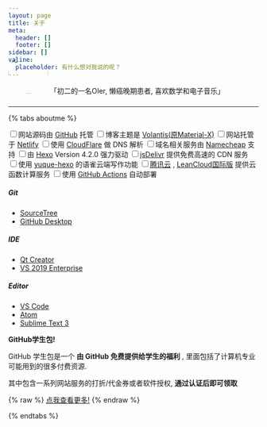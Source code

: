 ```yaml
---
layout: page
title: 关于
meta:
  header: []
  footer: []
sidebar: []
valine:
  placeholder: 有什么想对我说的呢？
---
```


<btns center circle wide>
<a style='padding-bottom:16px'>
<img style='height:80px;width:80px;border-radius:40px;margin-top:-64px;margin-bottom:12px' src="https://cdn.jsdelivr.net/gh/Linhk1606/blog-cdn@master/img/avatar.jpg">
「初二的一名OIer, 懒癌晚期患者, 喜欢数学和电子音乐」
</a>
</btns>
<br>

---


{% tabs aboutme %}

<!-- tab 本站配置 -->

<input type="checkbox" class="blue indeterminate">网站源码由 [GitHub](https://github.com) 托管
<input type="checkbox" class="blue indeterminate">博客主题是 [Volantis(原Material-X)](https://xaoxuu.com/wiki/volantis)
<input type="checkbox" class="blue indeterminate">网站托管于 [Netlify](https://www.netlify.com)
<input type="checkbox" class="blue indeterminate">使用 [CloudFlare](https://cloudflare.com) 做 DNS 解析
<input type="checkbox" class="blue indeterminate">域名相关服务由 [Namecheap](https://www.namecheap.com) 支持
<input type="checkbox" class="blue indeterminate">由 [Hexo](https://hexo.io/) Version 4.2.0 强力驱动
<input type="checkbox" class="blue indeterminate">[jsDelivr](https://www.jsdelivr.com) 提供免费高速的 CDN 服务
<input type="checkbox" class="blue indeterminate">使用 [yuque-hexo](https://github.com/x-cold/yuque-hexo) 的语雀云端写作功能
<input type="checkbox" class="blue indeterminate">[腾讯云](https://cloud.tencent.com) , [LeanCloud国际版](https://leancloud.app) 提供云函数计算服务
<input type="checkbox" class="blue indeterminate">使用 [GitHub Actions](https://help.github.com/en/actions) 自动部署

<!-- endtab -->

<!-- tab 开发工具一览 -->

##### Git

* [SourceTree](https://www.sourcetreeapp.com/)
* [GitHub Desktop](https://desktop.github.com/)

##### IDE

* [Qt Creator](https://www.qt.io/development-tools/)
* [VS 2019 Enterprise](https://visualstudio.microsoft.com/zh-hans/vs/)

##### Editor

* [VS Code](https://code.visualstudio.com/)
* [Atom](https://atom.io/)
* [Sublime Text 3](https://www.sublimetext.com/)

<!-- endtab -->

<!-- tab 福利 -->

**GitHub学生包!**

GitHub 学生包是一个 **由 GitHub 免费提供给学生的福利** , 里面包括了计算机专业可能用到的很多付费资源.

其中包含一系列网站服务的打折/代金券或者软件授权, **通过认证后即可领取**

{% raw %}
<btns rounded center>
<a href='https://education.github.com/pack'><i class='fab fa-github'></i>点我查看更多!</a>
</btns>
{% endraw %}

<!-- endtab -->

{% endtabs %}
